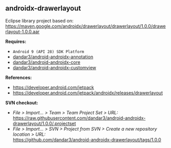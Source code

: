 ## androidx-drawerlayout

Eclipse library project based on:<br/>
https://maven.google.com/androidx/drawerlayout/drawerlayout/1.0.0/drawerlayout-1.0.0.aar

**Requires:**
- `Android 9 (API 28) SDK Platform`
- [dandar3/android-androidx-annotation](https://github.com/dandar3/android-androidx-annotation/tree/1.0.0)
- [dandar3/android-androidx-core](https://github.com/dandar3/android-androidx-core/tree/1.0.0)
- [dandar3/android-androidx-customview](https://github.com/dandar3/android-androidx-customview/tree/1.0.0)

**References:**
- https://developer.android.com/jetpack
- https://developer.android.com/jetpack/androidx/releases/drawerlayout

**SVN checkout:**
- _File > Import... > Team > Team Project Set > URL:_<br/>
  https://raw.githubusercontent.com/dandar3/android-androidx-drawerlayout/1.0.0/.projectset
- _File > Import... > SVN > Project from SVN > Create a new repository location > URL:_<br/>
  https://github.com/dandar3/android-androidx-drawerlayout/tags/1.0.0
